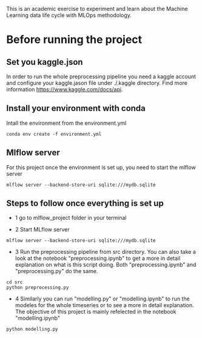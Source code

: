 This is an academic exercise to experiment and learn about the Machine Learning data life cycle with MLOps methodology.

# Before running the project
## Set you kaggle.json
In order to run the whole preprocessing pipeline you need a kaggle account and configure your kaggle.jason file under ./.kaggle directory. Find more information https://www.kaggle.com/docs/api.

## Install your environment with conda
Intall the environment from the environment.yml
```
conda env create -f environment.yml
```

## Mlflow server
For this project once the environment is set up, you need to start the mlflow server
```
mlflow server --backend-store-uri sqlite:///mydb.sqlite
```

## Steps to follow once everything is set up

- 1 go to mlflow_project folder in your terminal

- 2 Start MLflow server
```
mlflow server --backend-store-uri sqlite:///mydb.sqlite
```
- 3 Run the preprocessing pipeline from src directory. You can also take a look at the notebook "preprocessing.ipynb" to get a more in detail explanation on what is this script doing. Both "preprocessing.ipynb" and "preprocessing.py" do the same.
```
cd src 
python preprocessing.py
```
- 4 Similarly you can run "modelling.py" or "modelling.ipynb" to run the modeles for the whole timeseries or to see a more in detail explanation. The objective of this project is mainly refelected in the notebook "modelling.ipynb"
```
python modelling.py
```

